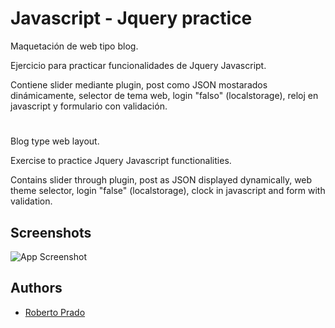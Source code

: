 
# Javascript - Jquery practice

Maquetación de web tipo blog.

Ejercicio para practicar funcionalidades de Jquery Javascript.

Contiene slider mediante plugin, post como JSON mostarados dinámicamente, selector de tema web, login "falso" (localstorage), reloj en javascript y formulario con validación.
#

Blog type web layout.

Exercise to practice Jquery Javascript functionalities.

Contains slider through plugin, post as JSON displayed dynamically, web theme selector, login "false" (localstorage), clock in javascript and form with validation.




## Screenshots

![App Screenshot](https://i.ibb.co/fHySKMS/2.jpg)

  
## Authors

- [Roberto Prado](https://github.com/Roberto12586)

  